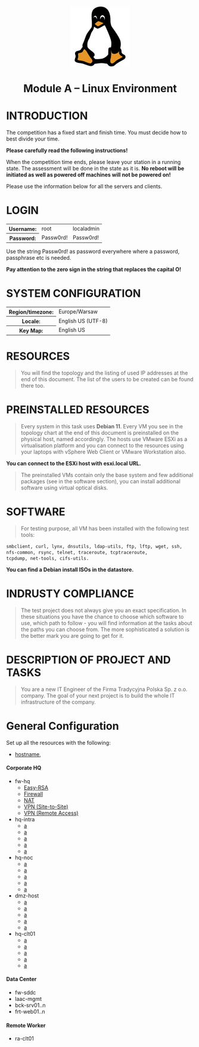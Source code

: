 <p align="center">
  <a href="./README.md">
    <img src="img/Linux_Environment.png" alt="Linux Environment" width="160" height="160">
  </a>
  <h1 align="center">Module A – Linux Environment</h1>
</p>

# INTRODUCTION

The competition has a fixed start and finish time. You must decide how to best divide your time.

**Please carefully read the following instructions!**

When the competition time ends, please leave your station in a running state. The assessment will be
done in the state as it is. **No reboot will be initiated as well as powered off machines will not
be powered on!**

Please use the information below for all the servers and clients.

# LOGIN

<table>
  <tr>
    <th>Username:</th>
    <td>root</td>
    <td>localadmin</td>
  </tr>
  <tr>
    <th>Password:</th>
    <td>Passw0rd!</td>
    <td>Passw0rd!</td>
  </tr>
</table>

Use the string Passw0rd! as password everywhere where a password, passphrase etc is needed.

**Pay attention to the zero sign in the string that replaces the capital O!**

# SYSTEM CONFIGURATION

<table>
  <tr>
    <th>Region/timezone:</th>
    <td>Europe/Warsaw</td>
  </tr>
  <tr>
    <th>Locale:</th>
    <td>English US (UTF-8)</td>
  </tr>
  <tr>
    <th>Key Map:</th>
    <td>English US</td>
  </tr>
</table>

# RESOURCES

> You will find the topology and the listing of used IP addresses at the end of this document. The list of
the users to be created can be found there too.

# PREINSTALLED RESOURCES

> Every system in this task uses **Debian 11**. Every VM you see in the topology chart at the end of this
document is preinstalled on the physical host, named accordingly. The hosts use VMware ESXi as a
virtualisation platform and you can connect to the resources using your laptops with vSphere Web
Client or VMware Workstation also.

**You can connect to the ESXi host with esxi.local URL.**

> The preinstalled VMs contain only the base system and few additional packages (see in the software
section), you can install additional software using virtual optical disks.

# SOFTWARE

> For testing purpose, all VM has been installed with the following test tools: 

```
smbclient, curl, lynx, dnsutils, ldap-utils, ftp, lftp, wget, ssh, nfs-common, rsync, telnet, traceroute, tcptraceroute,
tcpdump, net-tools, cifs-utils.
```

**You can find a Debian install ISOs in the datastore.**

# INDRUSTY COMPLIANCE

> The test project does not always give you an exact specification. In these situations you have the
chance to choose which software to use, which path to follow - you will find information at the tasks
about the paths you can choose from. The more sophisticated a solution is the better mark you are
going to get for it.

# DESCRIPTION OF PROJECT AND TASKS

> You are a new IT Engineer of the Firma Tradycyjna Polska Sp. z o.o. company. The goal of your next
project is to build the whole IT infrastructure of the company.

# General Configuration

Set up all the resources with the following:

- [hostname,](test.md)


#### Corporate HQ

- fw-hq
  - [Easy-RSA](www.google.com)
  - [Firewall](www.google.com)
  - [NAT](www.google.com)
  - [VPN (Site-to-Site)](www.google.com)
  - [VPN (Remote Access)](www.google.com)
- hq-intra
  - [a](a)
  - [a](a)
  - [a](a)
  - [a](a)
  - [a](a)
- hq-noc
  - [a](a)
  - [a](a)
  - [a](a)
  - [a](a)
  - [a](a)
- dmz-host
  - [a](a)
  - [a](a)
  - [a](a)
  - [a](a)
  - [a](a)
- hq-clt01
  - [a](a)
  - [a](a)
  - [a](a)
  - [a](a)
  - [a](a)

#### Data Center

- fw-sddc
- laac-mgmt
- bck-srv01..n
- frt-web01..n

#### Remote Worker

- ra-clt01